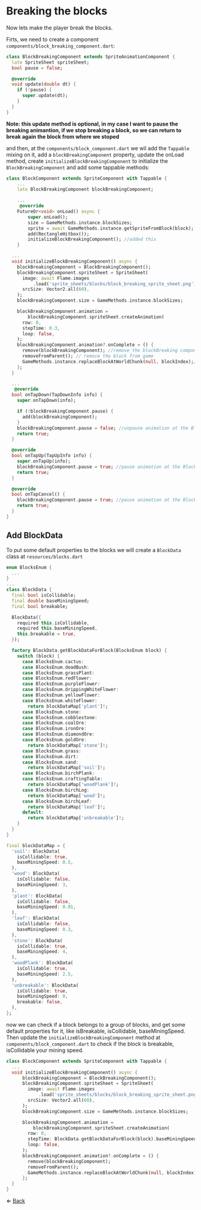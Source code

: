 # Breaking the blocks
Now lets make the player break the blocks.

Firts, we need to create a component `components/block_breaking_component.dart`: 
```dart
class BlockBreakingComponent extends SpriteAnimationComponent {
  late SpriteSheet spriteSheet;
  bool pause = false;

  @override
  void update(double dt) {
    if (!pause) {
      super.update(dt);
    }
  }
}

```
**Note: this update method is optional, in my case I want to pause the breaking animantion, if we stop breaking a block, so we can return to break again the block from where we stoped**

and then, at the `components/block_component.dart` we wil add the `Tappable` mixing on it, add a `blockBreakingComponent` property, update the onLoad method, create `initializeBlockBreakingComponent` to initialize the `BlockBreakingComponent` and add some tappable methods:
```dart
class BlockComponent extends SpriteComponent with Tappable {
	...
	late BlockBreakingComponent blockBreakingComponent;

	...
	 @override
	FutureOr<void> onLoad() async {
		super.onLoad();
		size = GameMethods.instance.blockSizes;
		sprite = await GameMethods.instance.getSpriteFromBlock(block);
		add(RectangleHitbox());
		initializeBlockBreakingComponent(); //added this
	}

  ...
  void initializeBlockBreakingComponent() async {
    blockBreakingComponent = BlockBreakingComponent();
    blockBreakingComponent.spriteSheet = SpriteSheet(
      image: await Flame.images
          .load('sprite_sheets/blocks/block_breaking_sprite_sheet.png'),
      srcSize: Vector2.all(60),
    );
    blockBreakingComponent.size = GameMethods.instance.blockSizes;

    blockBreakingComponent.animation =
        blockBreakingComponent.spriteSheet.createAnimation(
      row: 0,
      stepTime: 0.3,
      loop: false,
    );
    blockBreakingComponent.animation?.onComplete = () {
      remove(blockBreakingComponent); //remove the blockBreaking component
      removeFromParent(); // remove the block from game
      GameMethods.instance.replaceBlockAtWorldChunk(null, blockIndex);// remove the block from the worldChunk
    };
  }

  ...
   @override
  bool onTapDown(TapDownInfo info) {
    super.onTapDown(info);

    if (!blockBreakingComponent.pause) {
      add(blockBreakingComponent);
    }
    blockBreakingComponent.pause = false; //unpause animation at the BlockBreakingComponent
    return true;
  }

  @override
  bool onTapUp(TapUpInfo info) {
    super.onTapUp(info);
    blockBreakingComponent.pause = true; //pause animation at the BlockBreakingComponent
    return true;
  }

  @override
  bool onTapCancel() {
    blockBreakingComponent.pause = true; //pause animation at the BlockBreakingComponent
    return true;
  }
}
```

## Add BlockData
To put some default properties to the blocks we will create a  `BlockData` class at `resources/blocks.dart`

```dart
enum BlocksEnum {
  ...
}
...
class BlockData {
  final bool isCollidable;
  final double baseMiningSpeed;
  final bool breakable;

  BlockData({
    required this.isCollidable,
    required this.baseMiningSpeed,
    this.breakable = true,
  });

  factory BlockData.getBlockDataForBlock(BlocksEnum block) {
    switch (block) {
      case BlocksEnum.cactus:
      case BlocksEnum.deadBush:
      case BlocksEnum.grassPlant:
      case BlocksEnum.redFlower:
      case BlocksEnum.purpleFlower:
      case BlocksEnum.drippingWhiteFlower:
      case BlocksEnum.yellowFlower:
      case BlocksEnum.whiteFlower:
        return blockDataMap['plant']!;
      case BlocksEnum.stone:
      case BlocksEnum.cobblestone:
      case BlocksEnum.coalOre:
      case BlocksEnum.ironOre:
      case BlocksEnum.diamondOre:
      case BlocksEnum.goldOre:
        return blockDataMap['stone']!;
      case BlocksEnum.grass:
      case BlocksEnum.dirt:
      case BlocksEnum.sand:
        return blockDataMap['soil']!;
      case BlocksEnum.birchPlank:
      case BlocksEnum.craftingTable:
        return blockDataMap['woodPlank']!;
      case BlocksEnum.birchLog:
        return blockDataMap['wood']!;
      case BlocksEnum.birchLeaf:
        return blockDataMap['leaf']!;
      default:
        return blockDataMap['unbreakable']!;
    }
  }
}

final blockDataMap = {
  'soil': BlockData(
    isCollidable: true,
    baseMiningSpeed: 0.5,
  ),
  'wood': BlockData(
    isCollidable: false,
    baseMiningSpeed: 3,
  ),
  'plant': BlockData(
    isCollidable: false,
    baseMiningSpeed: 0.01,
  ),
  'leaf': BlockData(
    isCollidable: false,
    baseMiningSpeed: 0.3,
  ),
  'stone': BlockData(
    isCollidable: true,
    baseMiningSpeed: 4,
  ),
  'woodPlank': BlockData(
    isCollidable: true,
    baseMiningSpeed: 2.5,
  ),
  'unbreakable': BlockData(
    isCollidable: true,
    baseMiningSpeed: 0,
    breakable: false,
  ),
};
```

now we can check if a block belongs to a group of blocks, and get some default properties for it, like isBreakable, isCollidable, baseMiningSpeed. Then update the `initializeBlockBreakingComponent` method at `components/block_component.dart` to check if the block is breakable, isCollidable your mining speed.
```dart
class BlockComponent extends SpriteComponent with Tappable {
  ...
  void initializeBlockBreakingComponent() async {
      blockBreakingComponent = BlockBreakingComponent();
      blockBreakingComponent.spriteSheet = SpriteSheet(
        image: await Flame.images
            .load('sprite_sheets/blocks/block_breaking_sprite_sheet.png'),
        srcSize: Vector2.all(60),
      );
      blockBreakingComponent.size = GameMethods.instance.blockSizes;

      blockBreakingComponent.animation =
          blockBreakingComponent.spriteSheet.createAnimation(
        row: 0,
        stepTime: BlockData.getBlockDataForBlock(block).baseMiningSpeed / 6, // six is the number of sprites in the animantion
        loop: false,
      );
      blockBreakingComponent.animation?.onComplete = () {
        remove(blockBreakingComponent);
        removeFromParent();
        GameMethods.instance.replaceBlockAtWorldChunk(null, blockIndex);
      };
  }
}
```


$\Leftarrow$ [Back](README.md) 